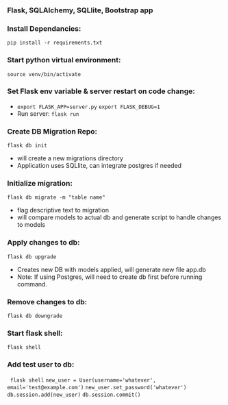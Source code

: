 ### Flask, SQLAlchemy, SQLlite, Bootstrap app

### Install Dependancies:
```pip install -r requirements.txt```

### Start python virtual environment:
```source venv/bin/activate```


### Set Flask env variable & server restart on code change:
 - ```export FLASK_APP=server.py```
 ```export FLASK_DEBUG=1```
 - Run server: ```flask run```

### Create DB Migration Repo:
 ```flask db init``` 
 - will create a new migrations directory
 - Application uses SQLlite, can integrate postgres if needed

### Initialize migration:
```flask db migrate -m "table name"``` 
 - flag descriptive text to migration
 - will compare models to actual db and generate script to handle changes to models

### Apply changes to db:
```flask db upgrade```
 - Creates new DB with models applied, will generate new file app.db
 - Note: If using Postgres, will need to create db first before running command.

### Remove changes to db:
 ```flask db downgrade```

### Start flask shell:
```flask shell``` 

### Add test user to db:
 ``` flask shell```
 ```new_user = User(username='whatever', email='test@example.com')```
 ```new_user.set_password('whatever')```
 ```db.session.add(new_user)```
 ```db.session.commit()```
